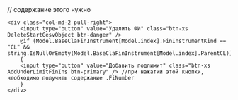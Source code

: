 <div class="col-md-12 table object">
    <div class="row">
        <div class="col-md-12 FiNumber"></div> // содержание этого нужно 
    </div>

    <div class="col-md-2 pull-right">
        <input type="button" value="Удалить ФИ" class="btn-xs DeleteStartGesvObject btn-danger" />
        @if (Model.BaseClaFinInstrument[Model.index].FinInstrumentKind == "CL" && string.IsNullOrEmpty(Model.BaseClaFinInstrument[Model.index].ParentCL))
        {
        <input type="button" value="Добавить подлимит" class="btn-xs AddUnderLimitFinIns btn-primary" /> //при нажатии этой кнопки, необходимо получить содержание .FiNumber
        }
    </div>
</div>
